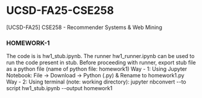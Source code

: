 # UCSD-FA25-CSE258
[UCSD-FA25] CSE258 - Recommender Systems &amp; Web Mining

### HOMEWORK-1
The code is is hw1_stub.ipynb. The runner hw1_runner.ipynb can be used to run the code present in stub. Before proceeding with runner, export stub file as a python file (name of python file: homework1)
Way - 1: 
Using Jupyter Notebook: File -> Download -> Python (.py) & Rename to homework1.py
Way - 2: 
Using terminal (note: working directory): jupyter nbconvert --to script hw1_stub.ipynb --output homework1